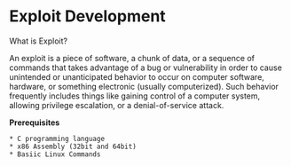 # Exploit Development

What is Exploit?

An exploit is a piece of software, a chunk of data, or a sequence of commands that takes advantage of a bug or vulnerability in order to cause unintended or unanticipated behavior to occur on computer software, hardware, or something electronic (usually computerized). Such behavior frequently includes things like gaining control of a computer system, allowing privilege escalation, or a denial-of-service attack.

**Prerequisites**

    * C programming language
    * x86 Assembly (32bit and 64bit)
    * Basiic Linux Commands
